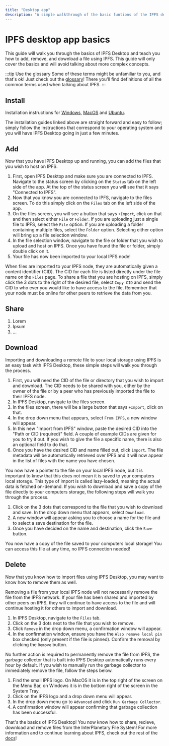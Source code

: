 ```yaml
---
title: "Desktop app"
description: "A simple walkthrough of the basic funtions of the IPFS desktop app."
---
```


# IPFS desktop app basics

This guide will walk you through the basics of IPFS Desktop and teach you how to add, remove, and download a file using IPFS. This guide will only cover the basics and will avoid talking about more complex concepts.

:::tip Use the glossary
Some of these terms might be unfamiliar to you, and that's ok! Just check out the [glossary](../concepts/glossary/)! There you'll find definitions of all the common terms used when talking about IPFS.
:::

## Install

Installation instructions for [Windows](../install/ipfs-desktop/#windows), [MacOS](../install/ipfs-desktop/#macos) and [Ubuntu](../install/ipfs-desktop/#ubuntu).

The installation guides linked above are straight forward and easy to follow; simply follow the instructions that correspond to your operating system and you will have IPFS Desktop going in just a few minutes.

## Add

Now that you have IPFS Desktop up and running, you can add the files that you wish to host on IPFS.

1. First, open IPFS Desktop and make sure you are connected to IPFS. Navigate to the status screen by clicking on the `Status` tab on the left side of the app. At the top of the status screen you will see that it says "Connected to IPFS".
1. Now that you know you are connected to IPFS, navigate to the files screen. To do this simply click on the `Files` tab on the left side of the app.
1. On the files screen, you will see a button that says `+Import`, click on that and then select either `File` or `Folder`. If you are uploading just a single file to IPFS, select the `File` option. If you are uploading a folder containing multiple files, select the `Folder` option. Selecting either option will bring up a file selection window.
1. In the file selection window, navigate to the file or folder that you wish to upload and host on IPFS. Once you have found the file or folder, simply double click on it.
1. Your file has now been imported to your local IPFS node!

When files are imported to your IPFS node, they are automatically given a content identifier (CID). The CID for each file is listed directly under the file name on the `Files` page. To share a file that you are hosting on IPFS, simply click the 3 dots to the right of the desired file, select `Copy CID` and send the CID to who ever you would like to have access to the file. Remember that your node must be online for other peers to retrieve the data from you.

## Share

1. Lorem
1. Ipsum 
1. ...

## Download

Importing and downloading a remote file to your local storage using IPFS is an easy task with IPFS Desktop, these simple steps will walk you through the process.

1. First, you will need the CID of the file or directory that you wish to import and download. The CID needs to be shared with you, either by the owner of the file or by a peer who has previously imported the file to their IPFS node.
1. In IPFS Desktop, navigate to the files screen.
1. In the files screen, there will be a large button that says `+Import`, click on that.
1. In the drop down menu that appears, select `From IPFS`, a new window will appear.
1. In this new "Import from IPFS" window, paste the desired CID into the "Path or CID (required)" field. A couple of example CIDs are given for you to try it out. If you wish to give the file a specific name, there is also an optional field to do that.
1. Once you have the desired CID and name filled out, click `import`. The file metadata will be automatically retrieved over IPFS and it will now appear in the list of files with the name you have chosen.

You now have a pointer to the file on your local IPFS node, but it is important to know that this does not mean it is saved to your computers local storage. This type of import is called lazy-loaded, meaning the actual data is fetched on-demand. If you wish to download and save a copy of the file directly to your computers storage, the following steps will walk you through the process.

1. Click on the 3 dots that correspond to the file that you wish to download and save. In the drop down menu that appears, select `Download`.
1. A new window will appear asking you to choose a name for the file and to select a save destination for the file.
1. Once you have decided on the name and destination, click the `Save` button.

You now have a copy of the file saved to your computers local storage! You can access this file at any time, no IPFS connection needed!

## Delete

Now that you know how to import files using IPFS Desktop, you may want to know how to remove them as well. 

Removing a file from your local IPFS node will not necessarily remove the file from the IPFS network. If your file has been shared and imported by other peers on IPFS, they will continue to have access to the file and will continue hosting it for others to import and download.

1. In IPFS Desktop, navigate to the `Files` tab.
1. Click on the 3 dots next to the file that you wish to remove.
1. Click `Remove` in the drop down menu, a confirmation window will appear.
1. In the confirmation window, ensure you have the `Also remove local pin` box checked (only present if the file is pinned). Confirm the removal by clicking the `Remove` button.

No further action is required to permanently remove the file from IPFS, the garbage collector that is built into IPFS Desktop automatically runs every hour by default. If you wish to manually run the garbage collector to immediately remove the file, follow the steps below.

1. Find the small IPFS logo. On MacOS it is in the top right of the screen on the Menu Bar, on Windows it is in the bottom right of the screen in the System Tray.
1. Click on the IPFS logo and a drop down menu will appear.
1. In the drop down menu go to `Advanced` and click `Run Garbage Collector`.
1. A confirmation window will appear confirming that garbage collection has been successful.

That's the basics of IPFS Desktop! You now know how to share, recieve, download and remove files from the InterPlanetary File System! For more information and to continue learning about IPFS, check out the rest of the [docs](../)!
